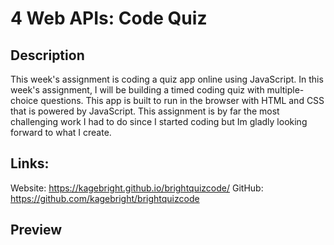 # 4 Web APIs: Code Quiz

## Description
This week's assignment is coding a quiz app online using JavaScript. In this week's assignment, I will be building a timed coding quiz with multiple-choice questions. This app is built to run in the browser with HTML and CSS that is powered by JavaScript.
This assignment is by far the most challenging work I had to do since I started coding but Im gladly looking forward to what I create.

## Links:
Website: https://kagebright.github.io/brightquizcode/
GitHub: https://github.com/kagebright/brightquizcode

## Preview